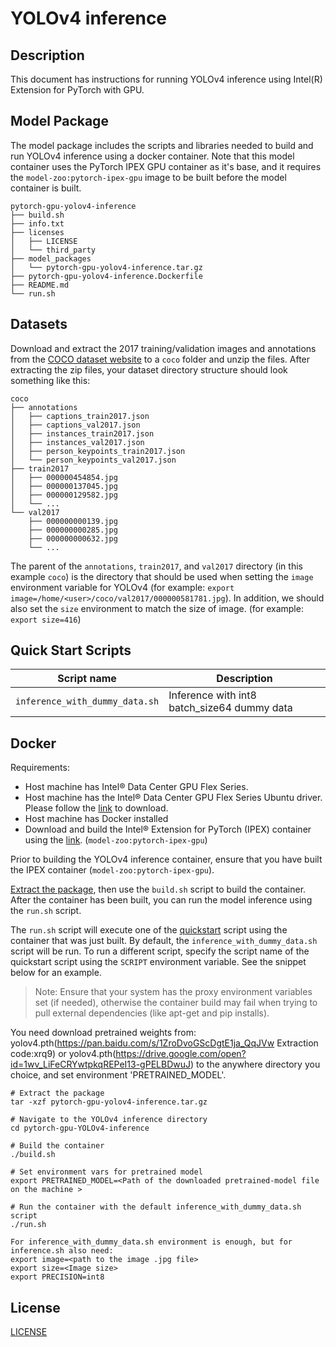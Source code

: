 <!--- 0. Title -->
# YOLOv4 inference

<!-- 10. Description -->
## Description

This document has instructions for running YOLOv4 inference using
Intel(R) Extension for PyTorch with GPU.

<!--- 20. Model package -->
## Model Package

The model package includes the scripts and libraries needed to
build and run YOLOv4 inference using a docker container. Note that
this model container uses the PyTorch IPEX GPU container as it's base,
and it requires the `model-zoo:pytorch-ipex-gpu` image to be built before
the model container is built.
```
pytorch-gpu-yolov4-inference
├── build.sh
├── info.txt
├── licenses
│   ├── LICENSE
│   └── third_party
├── model_packages
│   └── pytorch-gpu-yolov4-inference.tar.gz
├── pytorch-gpu-yolov4-inference.Dockerfile
├── README.md
└── run.sh
```

<!--- 30. Datasets -->
## Datasets

Download and extract the 2017 training/validation images and annotations from the
[COCO dataset website](https://cocodataset.org/#download) to a `coco` folder
and unzip the files. After extracting the zip files, your dataset directory
structure should look something like this:
```
coco
├── annotations
│   ├── captions_train2017.json
│   ├── captions_val2017.json
│   ├── instances_train2017.json
│   ├── instances_val2017.json
│   ├── person_keypoints_train2017.json
│   └── person_keypoints_val2017.json
├── train2017
│   ├── 000000454854.jpg
│   ├── 000000137045.jpg
│   ├── 000000129582.jpg
│   └── ...
└── val2017
    ├── 000000000139.jpg
    ├── 000000000285.jpg
    ├── 000000000632.jpg
    └── ...
```
The parent of the `annotations`, `train2017`, and `val2017` directory (in this example `coco`)
is the directory that should be used when setting the `image` environment
variable for YOLOv4 (for example: `export image=/home/<user>/coco/val2017/000000581781.jpg`).
In addition, we should also set the `size` environment to match the size of image.
(for example: `export size=416`)

<!--- 40. Quick Start Scripts -->
## Quick Start Scripts

| Script name | Description |
|-------------|-------------|
| `inference_with_dummy_data.sh` | Inference with int8 batch_size64 dummy data |

<!--- 60. Docker -->
## Docker

Requirements:
* Host machine has Intel® Data Center GPU Flex Series.
* Host machine has the Intel® Data Center GPU Flex Series Ubuntu driver. Please follow the [link](https://registrationcenter.intel.com/en/products/download/4125/) to download.
* Host machine has Docker installed
* Download and build the Intel® Extension for PyTorch (IPEX) container using the [link](https://registrationcenter.intel.com/en/products/subscription/956/).
  (`model-zoo:pytorch-ipex-gpu`)

Prior to building the YOLOv4 inference container, ensure that you have
built the IPEX container (`model-zoo:pytorch-ipex-gpu`).

[Extract the package](#model-package), then use the `build.sh`
script to build the container. After the container has been built, you can
run the model inference using the `run.sh` script.

The `run.sh` script will execute one of the [quickstart](#quick-start-scripts) script
using the container that was just built. By default, the
`inference_with_dummy_data.sh` script will be run. To run a different script,
specify the script name of the quickstart script using the `SCRIPT`
environment variable. See the snippet below for an example.

> Note: Ensure that your system has the proxy environment variables
> set (if needed), otherwise the container build may fail when trying to pull external
> dependencies (like apt-get and pip installs). 

You need download pretrained weights from:
yolov4.pth(https://pan.baidu.com/s/1ZroDvoGScDgtE1ja_QqJVw Extraction code:xrq9) or
yolov4.pth(https://drive.google.com/open?id=1wv_LiFeCRYwtpkqREPeI13-gPELBDwuJ)
to the anywhere directory you choice, and set environment 'PRETRAINED_MODEL'.
```
# Extract the package
tar -xzf pytorch-gpu-yolov4-inference.tar.gz

# Navigate to the YOLOv4 inference directory
cd pytorch-gpu-YOLOv4-inference

# Build the container
./build.sh

# Set environment vars for pretrained model
export PRETRAINED_MODEL=<Path of the downloaded pretrained-model file on the machine >

# Run the container with the default inference_with_dummy_data.sh script
./run.sh

For inference_with_dummy_data.sh environment is enough, but for inference.sh also need:
export image=<path to the image .jpg file>
export size=<Image size>
export PRECISION=int8
```

<!--- 80. License -->
## License

[LICENSE](/LICENSE)

